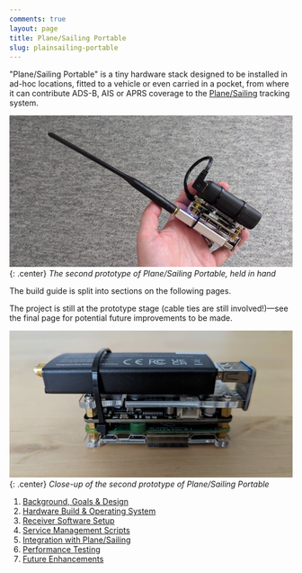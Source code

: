 ```yaml
---
comments: true
layout: page
title: Plane/Sailing Portable
slug: plainsailing-portable
---
```


"Plane/Sailing Portable" is a tiny hardware stack designed to be installed in ad-hoc locations, fitted to a vehicle or even carried in a pocket, from where it can contribute ADS-B, AIS or APRS coverage to the [Plane/Sailing](https://ianrenton.com/hardware/planesailing/) tracking system.

![A Raspberry Pi Zero W, USB pHAT, RTL-SDR dongle, antenna and battery attached together, held in a hand](/projects/planesailing-portable/handheld.jpg){: .center}
*The second prototype of Plane/Sailing Portable, held in hand*

The build guide is split into sections on the following pages. 

The project is still at the prototype stage (cable ties are still involved!)&mdash;see the final page for potential future improvements to be made.

![A Raspberry Pi Zero W, USB pHAT and RTL-SDR dongle attached together](/projects/planesailing-portable/prototype2.jpg){: .center}
*Close-up of the second prototype of Plane/Sailing Portable*

1. [Background, Goals & Design](./background-goals-and-design)
2. [Hardware Build & Operating System](./hardware-build-and-operating-system)
3. [Receiver Software Setup](./receiver-software-setup)
4. [Service Management Scripts](./service-management-scripts)
5. [Integration with Plane/Sailing](./integration-with-plane-sailing)
6. [Performance Testing](./performance-testing)
7. [Future Enhancements](./future-enhancements)
